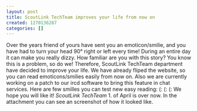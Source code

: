```yaml
---
layout: post
title: ScoutLink TechTeam improves your life from now on
created: 1270136287
categories: []
---
```

<p>Over the years friend of yours have sent you an emoticon/smilie, and you have had to turn your head 90&deg; right or left every time! During an entire day it can make you really dizzy. How familiar are you with this story? You know this is a problem, so do we!  Therefore, ScoutLink TechTeam department have decided to improve your life. We have already fliped the website, so you can read emoticons/smilies easily from now on. Also we are currently working on a patch to our ircd software to bring this feature in chat services.   Here are few smilles you can test new easy reading:  (: (: (:   We hope you will like it! <i>ScoutLink TechTeam</i>  1. of April is over now. In the attachment you can see an screenshot of how it looked like.</p>
